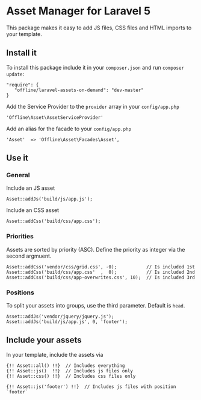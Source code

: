 # Asset Manager for Laravel 5

This package makes it easy to add JS files, CSS files and HTML imports to your template. 

## Install it
To install this package include it in your `composer.json` and run `composer update`:

    "require": {
       "offline/laravel-assets-on-demand": "dev-master"
    }
     
Add the Service Provider to the `provider` array in your `config/app.php`

    'Offline\Asset\AssetServiceProvider'
    
Add an alias for the facade to your `config/app.php`

    'Asset'  => 'Offline\Asset\Facades\Asset',


## Use it

### General
Include an JS asset

    Asset::addJs('build/js/app.js');
    
Include an CSS asset

    Asset::addCss('build/css/app.css');


### Priorities

Assets are sorted by priority (ASC). Define the priority as integer via the second argmuent.

    Asset::addCss('vendor/css/grid.css', -0);           // Is included 1st
    Asset::addCss('build/css/app.css'  ,  0);           // Is included 2nd
    Asset::addCss('build/css/app-overwrites.css', 10);  // Is included 3rd

### Positions

To split your assets into groups, use the third parameter. Default is `head`.

    Asset::addJs('vendor/jquery/jquery.js');
    Asset::addJs('build/js/app.js', 0, 'footer');


## Include your assets

In your template, include the assets via

    {!! Asset::all() !!}  // Includes everything
    {!! Asset::js()  !!}  // Includes js files only
    {!! Asset::css() !!}  // Includes css files only

    {!! Asset::js('footer') !!}  // Includes js files with position `footer`
